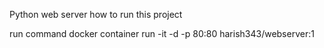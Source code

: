 Python web server
how to run this project

run command
docker container run -it -d -p 80:80 harish343/webserver:1
